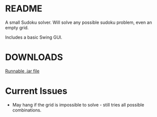 # README #

A small Sudoku solver. Will solve any possible sudoku problem, even an empty grid.

Includes a basic Swing GUI.


# DOWNLOADS #

[Runnable .jar file](https://bitbucket.org/twhitty/sudoku/downloads/SudokuSolver_ver_2_0.jar)


# Current Issues #

* May hang if the grid is impossible to solve - still tries all possible combinations. 